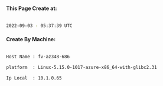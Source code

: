 
   
#### This Page Create at:

```bash

2022-09-03 - 05:37:39 UTC

```

#### Create By Machine:

```bash

Host Name : fv-az348-686

platform  : Linux-5.15.0-1017-azure-x86_64-with-glibc2.31

Ip Local  : 10.1.0.65

```

